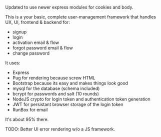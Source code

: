 Updated to use newer express modules for cookies and body.

This is a your basic, complete user-management framework that handles UX, UI, frontend & backend for:

* signup
* login
* activation email & flow
* forgot password email & flow
* change password

It uses:

* Express
* Pug for rendering because screw HTML
* Bootstrap because its easy and makes things look good
* mysql for the database (schema included)
* bcrypt for passwords and salt (10 rounds)
* NodeJS crypto for login token and authentication token generation
* JWT for persistant browser storage of the login token
* RunBox for email

It's about 95% there.

TODO: Better UI error rendering w/o a JS framework.